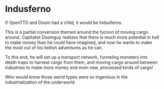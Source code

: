 # Indusferno

If OpenTTD and Doom had a child, it would be Indusferno.

This is a partial conversion themed around the tycoon of moving cargo
around. Capitalist Doomguy realizes that there is much more potential
in hell to make money than he could have imagined, and now he wants
to make the most out of his hellish adventures as he can.

To this end, he will set up a transport network, funneling monsters
into death traps to harvest cargo from them, and moving cargo around
between industries to make more money and even new, processed kinds of
cargo!

Who would know those weird types were so ingenious in the
industrialization of the underworld.
